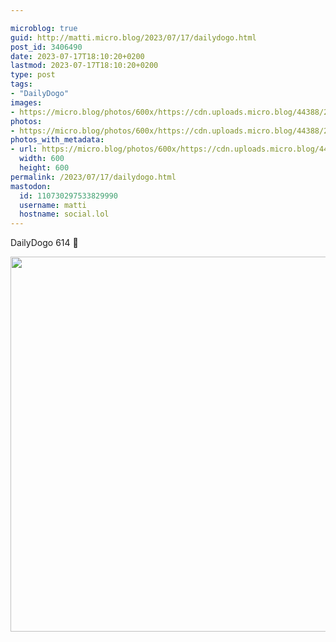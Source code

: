 ```yaml
---

microblog: true
guid: http://matti.micro.blog/2023/07/17/dailydogo.html
post_id: 3406490
date: 2023-07-17T18:10:20+0200
lastmod: 2023-07-17T18:10:20+0200
type: post
tags:
- "DailyDogo"
images:
- https://micro.blog/photos/600x/https://cdn.uploads.micro.blog/44388/2023/0e4f89ee23214bd0a913ff2c783e0b3c.jpg
photos:
- https://micro.blog/photos/600x/https://cdn.uploads.micro.blog/44388/2023/0e4f89ee23214bd0a913ff2c783e0b3c.jpg
photos_with_metadata:
- url: https://micro.blog/photos/600x/https://cdn.uploads.micro.blog/44388/2023/0e4f89ee23214bd0a913ff2c783e0b3c.jpg
  width: 600
  height: 600
permalink: /2023/07/17/dailydogo.html
mastodon:
  id: 110730297533829990
  username: matti
  hostname: social.lol
---
```

DailyDogo 614 🐶

<img src="/media/uploads/2023/0e4f89ee23214bd0a913ff2c783e0b3c.jpg" width="600" height="600" alt="" />
